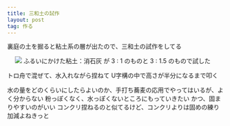 ```yaml
---
title: 三和土の試作
layout: post
tag: 作る
---
```



裏庭の土を掘ると粘土系の層が出たので、三和土の試作をしてる

　
<img src="https://kobapan.com/f/10131523644_801db76c0e.jpg">
ふるいにかけた粘土：消石灰 が
3 : 1 のものと
3 : 1.5 のもので試した


トロ舟で混ぜて、水入れながら捏ねて
U字構の中で高さが半分になるまで叩く


水の量をどのくらいにしたらよいのか、手打ち蕎麦の応用でやってはいるが、よく分からない
粉っぽくなく、水っぽくないところにもっていきたい
かつ、固まりやすいのがいい
コンクリ捏ねるのと似てるけど、コンクリよりは固めの練り加減よねきっと



　
